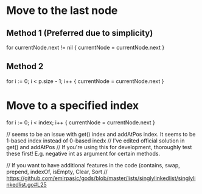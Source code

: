 # Move to the last node
## Method 1 (Preferred due to simplicity)
for currentNode.next != nil {
	currentNode = currentNode.next
}

## Method 2
for i := 0; i < p.size - 1; i++ {
	currentNode = currentNode.next
}

# Move to a specified index
for i := 0; i < index; i++ {
	currentNode = currentNode.next
}


// seems to be an issue with get() index and addAtPos index. It seems to be 1-based index instead of 0-based inedx
// I've edited official solution in get() and addAtPos
// If you're using this for development, thoroughly test these first! E.g. negative int as argument for certain methods.

// If you want to have additional features in the code (contains, swap, prepend, indexOf, isEmpty, Clear, Sort
// https://github.com/emirpasic/gods/blob/master/lists/singlylinkedlist/singlylinkedlist.go#L25